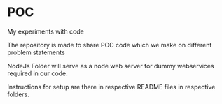 # POC
My experiments with code

The repository is made to share POC code which we make on different problem statements

NodeJs Folder will serve as a node web server for dummy webservices required in our code.   

Instructions for setup are there in respective README files in respective folders.
